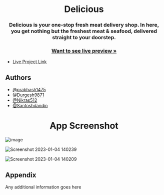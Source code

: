 
<h1 align="center">Delicious</h1>
<h3 align="center">Delicious is your one-stop fresh meat delivery shop. In here, you get nothing but the freshest meat & seafood, delivered straight to your doorstep.</h3>


 <h3 align="center"><a href="https://delicious-durgesh9871.vercel.app/"><strong>Want to see live preview »</strong></a></h3>

 - [Live Project Link](https://delicious-durgesh9871.vercel.app/)
## Authors

- [@prabhash1475](https://github.com/prabhash1475)
- [@Durgesh9871](https://github.com/Durgesh9871)
- [@Nikras512](https://github.com/Nikras512)
- [@Santoshdandin](https://github.com/Santoshdandin)


<h1 align="center">App Screenshot</h1>

![image](https://user-images.githubusercontent.com/105916881/210515010-03046d5d-305e-4787-95ac-a1f9ad47c667.png)


![Screenshot 2023-01-04 140239](https://user-images.githubusercontent.com/105916881/210515050-30b3d8aa-4bfb-49be-a176-3f6b2f231a32.png)


![Screenshot 2023-01-04 140209](https://user-images.githubusercontent.com/105916881/210515064-81d7ae98-2ad5-4795-ac31-0df505c01933.png)

## Appendix

Any additional information goes here
